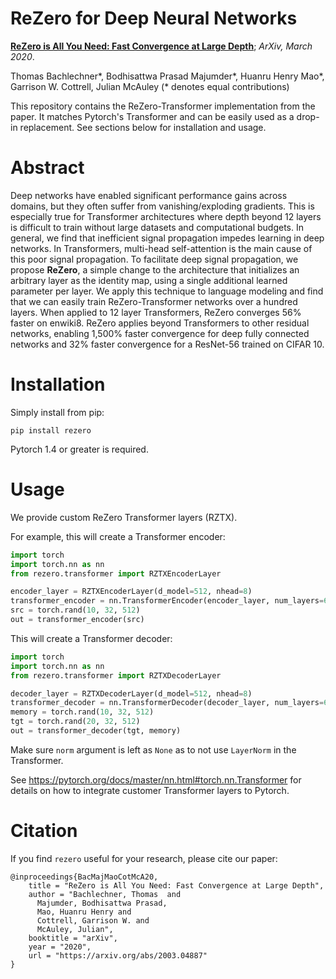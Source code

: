 # ReZero for Deep Neural Networks

[**ReZero is All You Need: Fast Convergence at Large Depth**](https://arxiv.org/abs/2003.04887); *ArXiv, March 2020*.

Thomas Bachlechner*, Bodhisattwa Prasad Majumder*, Huanru Henry Mao*, Garrison W. Cottrell, Julian McAuley (* denotes equal contributions)

This repository contains the ReZero-Transformer implementation from the paper. It matches Pytorch's Transformer and can be easily used as a drop-in replacement. See sections below for installation and usage.

# Abstract

Deep networks have enabled significant performance gains across domains, but they often suffer from vanishing/exploding gradients. This is especially true for Transformer architectures where depth beyond 12 layers is difficult to train without large datasets and computational budgets. In general, we find that inefficient signal propagation impedes learning in deep networks. In Transformers, multi-head self-attention is the main cause of this poor signal propagation. To facilitate deep signal propagation, we propose **ReZero**, a simple change to the architecture that initializes an arbitrary layer as the identity map, using a single additional learned parameter per layer. We apply this technique to language modeling and find that we can easily train ReZero-Transformer networks over a hundred layers. When applied to 12 layer Transformers, ReZero converges 56% faster on enwiki8. ReZero applies beyond Transformers to other residual networks, enabling 1,500% faster convergence for deep fully connected networks and 32% faster convergence for a ResNet-56 trained on CIFAR 10.

# Installation
Simply install from pip:

```
pip install rezero
```

Pytorch 1.4 or greater is required.

# Usage
We provide custom ReZero Transformer layers (RZTX).

For example, this will create a Transformer encoder:
```py
import torch
import torch.nn as nn
from rezero.transformer import RZTXEncoderLayer

encoder_layer = RZTXEncoderLayer(d_model=512, nhead=8)
transformer_encoder = nn.TransformerEncoder(encoder_layer, num_layers=6)
src = torch.rand(10, 32, 512)
out = transformer_encoder(src)
```

This will create a Transformer decoder:
```py
import torch
import torch.nn as nn
from rezero.transformer import RZTXDecoderLayer

decoder_layer = RZTXDecoderLayer(d_model=512, nhead=8)
transformer_decoder = nn.TransformerDecoder(decoder_layer, num_layers=6)
memory = torch.rand(10, 32, 512)
tgt = torch.rand(20, 32, 512)
out = transformer_decoder(tgt, memory)
```

Make sure `norm` argument is left as `None` as to not use `LayerNorm` in the Transformer.

See https://pytorch.org/docs/master/nn.html#torch.nn.Transformer for details on how to integrate customer Transformer layers to Pytorch.

# Citation
If you find `rezero` useful for your research, please cite our paper:
```
@inproceedings{BacMajMaoCotMcA20,
    title = "ReZero is All You Need: Fast Convergence at Large Depth",
    author = "Bachlechner, Thomas  and
      Majumder, Bodhisattwa Prasad,
      Mao, Huanru Henry and
      Cottrell, Garrison W. and
      McAuley, Julian",
    booktitle = "arXiv",
    year = "2020",
    url = "https://arxiv.org/abs/2003.04887"
}
```
